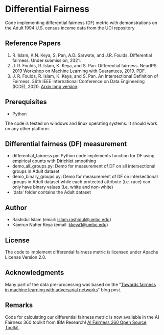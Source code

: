 # Differential Fairness
Code implementing differential fairness (DF) metric with demonstrations on the Adult 1994 U.S. census income data from the UCI repository

## Reference Papers
1. R. Islam, K.N. Keya, S. Pan, A.D. Sarwate, and J.R. Foulds. Differential fairness. Under submission, 2021.
2. J. R. Foulds, R. Islam, K. Keya, and S. Pan. Differential fairness. NeurIPS 2019 Workshop on Machine Learning with Guarantees, 2019. [PDF](http://jfoulds.informationsystems.umbc.edu/papers/2019/Foulds%20(2019)%20-%20DifferentialFairness_NeurIPS_MLWG.pdf).
3. J. R. Foulds, R. Islam, K. Keya, and S. Pan. An Intersectional Definition of Fairness. 36th IEEE International Conference on Data Engineering (ICDE), 2020. [Arxiv long version](https://arxiv.org/pdf/1807.08362.pdf).

## Prerequisites

* Python

The code is tested on windows and linux operating systems. It should work on any other platform.

## Differential fairness (DF) measurement

* differential_fairness.py: Python code implements function for DF using empirical counts with Dirichlet smoothing
* demo_all_groups.py: Demo for measurement of DF on all intersectional groups in Adult dataset
* demo_binary_groups.py: Demo for measurement of DF on intersectional groups in Adult dataset while each protected attribute (i.e. race) can only have binary values (i.e. white and non-white)
* 'data' folder contains the Adult dataset

## Author

* Rashidul Islam (email: islam.rashidul@umbc.edu)
* Kamrun Naher Keya (email: kkeya1@umbc.edu)

## License

The code to implement differential fairness metric is licensed under Apache License Version 2.0.

## Acknowledgments

Many part of the data pre-processing was based on the "[Towards fairness in machine learning with adversarial networks](https://github.com/equialgo/fairness-in-ml)" blog post.

##  Remarks
Code for calculating our differential fairness metric is now available in the AI Fairness 360 toolkit from IBM Research! 
[AI Fairness 360 Open Source Toolkit](http://aif360.mybluemix.net/).

